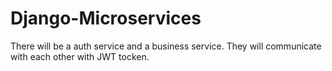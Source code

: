 # Django-Microservices
There will be a auth service and a business service. They will communicate with each other with JWT tocken.
